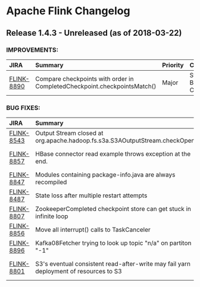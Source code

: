 
<!---
# Licensed to the Apache Software Foundation (ASF) under one
# or more contributor license agreements.  See the NOTICE file
# distributed with this work for additional information
# regarding copyright ownership.  The ASF licenses this file
# to you under the Apache License, Version 2.0 (the
# "License"); you may not use this file except in compliance
# with the License.  You may obtain a copy of the License at
#
#     http://www.apache.org/licenses/LICENSE-2.0
#
# Unless required by applicable law or agreed to in writing, software
# distributed under the License is distributed on an "AS IS" BASIS,
# WITHOUT WARRANTIES OR CONDITIONS OF ANY KIND, either express or implied.
# See the License for the specific language governing permissions and
# limitations under the License.
-->
# Apache Flink Changelog

## Release 1.4.3 - Unreleased (as of 2018-03-22)



### IMPROVEMENTS:

| JIRA | Summary | Priority | Component | Reporter | Contributor |
|:---- |:---- | :--- |:---- |:---- |:---- |
| [FLINK-8890](https://issues.apache.org/jira/browse/FLINK-8890) | Compare checkpoints with order in CompletedCheckpoint.checkpointsMatch() |  Major | State Backends, Checkpointing | Aljoscha Krettek | Aljoscha Krettek |


### BUG FIXES:

| JIRA | Summary | Priority | Component | Reporter | Contributor |
|:---- |:---- | :--- |:---- |:---- |:---- |
| [FLINK-8543](https://issues.apache.org/jira/browse/FLINK-8543) | Output Stream closed at org.apache.hadoop.fs.s3a.S3AOutputStream.checkOpen |  Blocker | Streaming Connectors | chris snow |  |
| [FLINK-8857](https://issues.apache.org/jira/browse/FLINK-8857) | HBase connector read example throws exception at the end. |  Trivial | Batch Connectors and Input/Output Formats | Xu Zhang | Xu Zhang |
| [FLINK-8847](https://issues.apache.org/jira/browse/FLINK-8847) | Modules containing package-info.java are always recompiled |  Minor | Build System | Chesnay Schepler | Chesnay Schepler |
| [FLINK-8487](https://issues.apache.org/jira/browse/FLINK-8487) | State loss after multiple restart attempts |  Blocker | State Backends, Checkpointing | Fabian Hueske | Aljoscha Krettek |
| [FLINK-8807](https://issues.apache.org/jira/browse/FLINK-8807) | ZookeeperCompleted checkpoint store can get stuck in infinite loop |  Blocker | State Backends, Checkpointing | Aljoscha Krettek | Aljoscha Krettek |
| [FLINK-8856](https://issues.apache.org/jira/browse/FLINK-8856) | Move all interrupt() calls to TaskCanceler |  Blocker | TaskManager | Stephan Ewen | Stephan Ewen |
| [FLINK-8896](https://issues.apache.org/jira/browse/FLINK-8896) | Kafka08Fetcher trying to look up topic "n/a" on partiton "-1" |  Critical | Kafka Connector | Nico Kruber | Nico Kruber |
| [FLINK-8801](https://issues.apache.org/jira/browse/FLINK-8801) | S3's eventual consistent read-after-write may fail yarn deployment of resources to S3 |  Blocker | FileSystem, ResourceManager, YARN | Nico Kruber | Nico Kruber |


